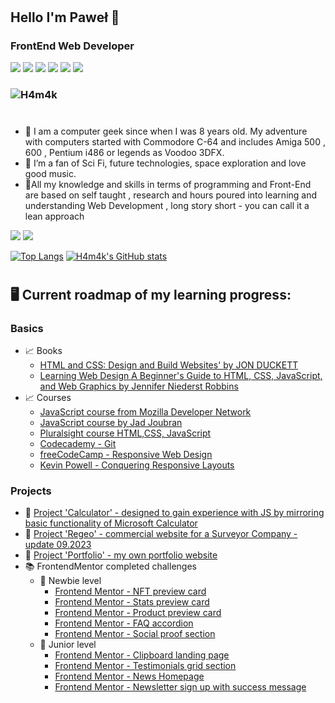 # 
## Hello I'm Paweł 👋
### FrontEnd Web Developer 
![](https://img.shields.io/badge/Structure-HTML5-informational?style=flat&logo=<LOGO_NAME>&logoColor=white&color=e54d26)
![](https://img.shields.io/badge/Style-CSS3-informational?style=flat&logo=<LOGO_NAME>&logoColor=white&color=0b73ba)
![](https://img.shields.io/badge/Adv.Style-SASS-informational?style=flat&logo=<LOGO_NAME>&logoColor=white&color=cf649a)
![](https://img.shields.io/badge/Methodology-BEM-informational?style=flat&logo=<LOGO_NAME>&logoColor=white&color=2bbc8a)
![](https://img.shields.io/badge/Mechanics-JavaScript-informational?style=flat&logo=<LOGO_NAME>&logoColor=white&color=d9b82d)
![](https://img.shields.io/badge/VSC-GIT-informational?style=flat&logo=<LOGO_NAME>&logoColor=white&color=f05033)
### [](https://www.codewars.com/users/H4m4k) ![H4m4k](https://www.codewars.com/users/H4m4k/badges/small)
#




- 🧑 I am a computer geek since when I was 8 years old. My adventure with computers started with Commodore C-64 and includes Amiga 500 , 600 , Pentium i486 or legends as Voodoo 3DFX.
- 👀 I’m a fan of Sci Fi, future technologies, space exploration and love good music.
- :honeybee:All my knowledge and skills in terms of programming and Front-End are based on self taught , research and hours poured into learning and understanding Web Development , long story short - you can call it a lean approach


<a target="_blank"
href="https://www.linkedin.com/in/pawel--janik"><img
src="https://img.shields.io/badge/-LinkedIn-0077b5?style=for-the-badge&logo=LinkedIn&logoColor=white"></img></a>
<a target="_blank"
href="mailto:pawel.janik.1983@gmail.com"><img
src="https://img.shields.io/badge/-Gmail-D14836?style=for-the-badge&logo=Gmail&logoColor=white"></img></a>

[![Top Langs](https://github-readme-stats-sigma-five.vercel.app/api/top-langs/?username=h4m4k&theme=vue-dark)](https://github.com/anuraghazra/github-readme-stats)
[![H4m4k's GitHub stats](https://github-readme-stats-sigma-five.vercel.app/api?username=h4m4k&count_private=true&theme=vue-dark)](https://github.com/h4m4k/github-readme-stats)


#
## 🖥️ Current roadmap of my learning progress:
### Basics
+   📈 Books
       - [HTML and CSS: Design and Build Websites' by JON DUCKETT](https://www.amazon.com/HTML-CSS-Design-Build-Websites/dp/1118008189)
       - [Learning Web Design A Beginner's Guide to HTML, CSS, JavaScript, and Web Graphics by Jennifer Niederst Robbins](https://learningwebdesign.com/)
+   📈 Courses
       - [JavaScript course from Mozilla Developer Network](https://developer.mozilla.org/en-US/docs/Web/JavaScript/Guide)
       - [JavaScript course by Jad Joubran](https://learnjavascript.online/)
       - [Pluralsight course HTML,CSS, JavaScript](https://www.pluralsight.com/) 
       - [Codecademy - Git](https://www.codecademy.com/resources/docs/git)
       - [freeCodeCamp - Responsive Web Design](https://www.freecodecamp.org/certification/H4m4k/responsive-web-design)
       - [Kevin Powell - Conquering Responsive Layouts](https://courses.kevinpowell.co/conquering-responsive-layouts)
### Projects
+   📇 [Project 'Calculator' - designed to gain experience with JS by mirroring basic functionality of Microsoft Calculator](https://calculator-object.vercel.app/)
+   📇 [Project 'Regeo' - commercial website for a Surveyor Company - update 09.2023](http://www.regeo.pl)
+   📇 [Project 'Portfolio' - my own portfolio website](https://h4m4k.github.io/)
+  📚 FrontendMentor completed challenges 
     - 📗   Newbie level
          -    [Frontend Mentor - NFT preview card](https://nft-preview-card-component-iota-blue.vercel.app/)
          -    [Frontend Mentor - Stats preview card](https://stats-preview-chi-blond.vercel.app/)
          -    [Frontend Mentor - Product preview card](https://product-preview-card-murex.vercel.app)
          -    [Frontend Mentor - FAQ accordion](https://faq-accordion-main-wxdy.vercel.app/)
          -    [Frontend Mentor - Social proof section](https://social-proof-section-master-eta-six.vercel.app)
     - 📙   Junior level
       -    [Frontend Mentor - Clipboard landing page](https://clipboard-landing-page-master-hazel-alpha.vercel.app/)
       -    [Frontend Mentor - Testimonials grid section](https://testimonials-grid-section-theta-lake.vercel.app/)
       -    [Frontend Mentor - News Homepage](https://news-homepage-main-lilac.vercel.app/)
       -    [Frontend Mentor - Newsletter sign up with success message](https://newsletter-sign-up-with-success-message-main-ebon.vercel.app/)
          
###




<!---
H4m4k/H4m4k is a ✨ special ✨ repository because its `README.md` (this file) appears on your GitHub profile.
You can click the Preview link to take a https://www.codewars.com/dashboard
- look at your changes.
--->
